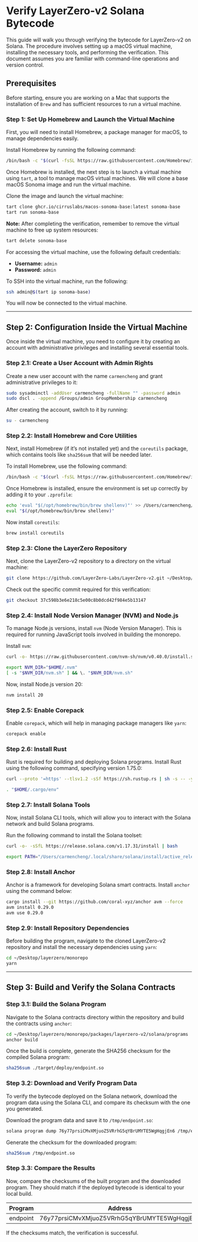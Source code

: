 
# Verify LayerZero-v2 Solana Bytecode

This guide will walk you through verifying the bytecode for LayerZero-v2 on Solana. The procedure involves setting up a macOS virtual machine, installing the necessary tools, and performing the verification. This document assumes you are familiar with command-line operations and version control. 

## Prerequisites
Before starting, ensure you are working on a Mac that supports the installation of `Brew` and has sufficient resources to run a virtual machine.

### Step 1: Set Up Homebrew and Launch the Virtual Machine

First, you will need to install Homebrew, a package manager for macOS, to manage dependencies easily. 

Install Homebrew by running the following command:
```bash
/bin/bash -c "$(curl -fsSL https://raw.githubusercontent.com/Homebrew/install/HEAD/install.sh)"
```

Once Homebrew is installed, the next step is to launch a virtual machine using `tart`, a tool to manage macOS virtual machines. We will clone a base macOS Sonoma image and run the virtual machine.

Clone the image and launch the virtual machine:
```bash
tart clone ghcr.io/cirruslabs/macos-sonoma-base:latest sonoma-base
tart run sonoma-base
```

**Note:** After completing the verification, remember to remove the virtual machine to free up system resources:
```bash
tart delete sonoma-base
```

For accessing the virtual machine, use the following default credentials:
- **Username:** `admin`
- **Password:** `admin`

To SSH into the virtual machine, run the following:
```bash
ssh admin@$(tart ip sonoma-base)
```

You will now be connected to the virtual machine.

---

## Step 2: Configuration Inside the Virtual Machine

Once inside the virtual machine, you need to configure it by creating an account with administrative privileges and installing several essential tools.

### Step 2.1: Create a User Account with Admin Rights

Create a new user account with the name `carmencheng` and grant administrative privileges to it:
```bash
sudo sysadminctl -addUser carmencheng -fullName "" -password admin
sudo dscl . -append /Groups/admin GroupMembership carmencheng
```

After creating the account, switch to it by running:
```bash
su - carmencheng
```

### Step 2.2: Install Homebrew and Core Utilities

Next, install Homebrew (if it’s not installed yet) and the `coreutils` package, which contains tools like `sha256sum` that will be needed later.

To install Homebrew, use the following command:
```bash
/bin/bash -c "$(curl -fsSL https://raw.githubusercontent.com/Homebrew/install/HEAD/install.sh)"
```

Once Homebrew is installed, ensure the environment is set up correctly by adding it to your `.zprofile`:
```bash
echo 'eval "$(/opt/homebrew/bin/brew shellenv)"' >> /Users/carmencheng/.zprofile
eval "$(/opt/homebrew/bin/brew shellenv)"
```

Now install `coreutils`:
```bash
brew install coreutils
```

### Step 2.3: Clone the LayerZero Repository

Next, clone the LayerZero-v2 repository to a directory on the virtual machine:
```bash
git clone https://github.com/LayerZero-Labs/LayerZero-v2.git ~/Desktop/layerzero/monorepo
```

Check out the specific commit required for this verification:
```bash
git checkout 37c598b3e6e218c5e00c8b0dcd42f984e5b13147
```

### Step 2.4: Install Node Version Manager (NVM) and Node.js

To manage Node.js versions, install `nvm` (Node Version Manager). This is required for running JavaScript tools involved in building the monorepo.

Install `nvm`:
```bash
curl -o- https://raw.githubusercontent.com/nvm-sh/nvm/v0.40.0/install.sh | bash

export NVM_DIR="$HOME/.nvm"
[ -s "$NVM_DIR/nvm.sh" ] && \. "$NVM_DIR/nvm.sh"
```

Now, install Node.js version 20:
```bash
nvm install 20
```

### Step 2.5: Enable Corepack

Enable `corepack`, which will help in managing package managers like `yarn`:
```bash
corepack enable
```

### Step 2.6: Install Rust

Rust is required for building and deploying Solana programs. Install Rust using the following command, specifying version 1.75.0:
```bash
curl --proto '=https' --tlsv1.2 -sSf https://sh.rustup.rs | sh -s -- -y --default-toolchain=1.75.0

. "$HOME/.cargo/env"
```

### Step 2.7: Install Solana Tools

Now, install Solana CLI tools, which will allow you to interact with the Solana network and build Solana programs.

Run the following command to install the Solana toolset:
```bash
curl -o- -sSfL https://release.solana.com/v1.17.31/install | bash

export PATH="/Users/carmencheng/.local/share/solana/install/active_release/bin:$PATH"
```

### Step 2.8: Install Anchor

Anchor is a framework for developing Solana smart contracts. Install `anchor` using the command below:
```bash
cargo install --git https://github.com/coral-xyz/anchor avm --force
avm install 0.29.0
avm use 0.29.0
```

### Step 2.9: Install Repository Dependencies

Before building the program, navigate to the cloned LayerZero-v2 repository and install the necessary dependencies using `yarn`:
```bash
cd ~/Desktop/layerzero/monorepo
yarn
```

---

## Step 3: Build and Verify the Solana Contracts

### Step 3.1: Build the Solana Program

Navigate to the Solana contracts directory within the repository and build the contracts using `anchor`:
```bash
cd ~/Desktop/layerzero/monorepo/packages/layerzero-v2/solana/programs
anchor build
```

Once the build is complete, generate the SHA256 checksum for the compiled Solana program:
```bash
sha256sum ./target/deploy/endpoint.so
```

### Step 3.2: Download and Verify Program Data

To verify the bytecode deployed on the Solana network, download the program data using the Solana CLI, and compare its checksum with the one you generated.

Download the program data and save it to `/tmp/endpoint.so`:
```bash
solana program dump 76y77prsiCMvXMjuoZ5VRrhG5qYBrUMYTE5WgHqgjEn6 /tmp/endpoint.so
```

Generate the checksum for the downloaded program:
```bash
sha256sum /tmp/endpoint.so
```

### Step 3.3: Compare the Results

Now, compare the checksums of the built program and the downloaded program. They should match if the deployed bytecode is identical to your local build.

| Program  | Address                                      | SHA256                                                           |
| -------- | -------------------------------------------- | ---------------------------------------------------------------- |
| endpoint | 76y77prsiCMvXMjuoZ5VRrhG5qYBrUMYTE5WgHqgjEn6 | caa868d80b000c488e60e99828e366e773dde877ccc92b67f81df03b608639d4 |

If the checksums match, the verification is successful.
